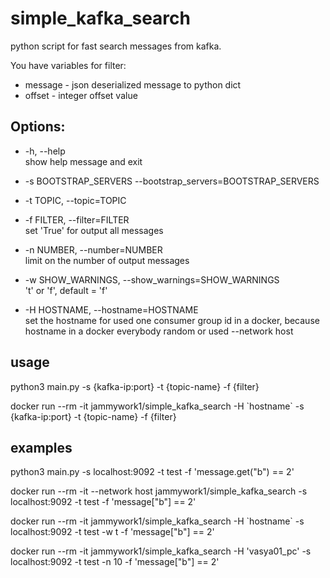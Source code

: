 # simple_kafka_search

python script for fast search messages from kafka.

You have variables for filter:
  - message - json deserialized message to python dict
  - offset - integer offset value 

## Options:
  - -h, --help                                                      
    show help message and exit
  
  - -s BOOTSTRAP_SERVERS --bootstrap_servers=BOOTSTRAP_SERVERS

  - -t TOPIC, --topic=TOPIC

  - -f FILTER, --filter=FILTER                                      
    set 'True' for output all messages

  - -n NUMBER, --number=NUMBER                                      
    limit on the number of output messages

  - -w SHOW_WARNINGS, --show_warnings=SHOW_WARNINGS                 
    't' or 'f', default = 'f'      

  - -H HOSTNAME, --hostname=HOSTNAME                                
    set the hostname for used one consumer group id in a docker, because hostname in a docker everybody random or used --network host


## usage

python3 main.py -s {kafka-ip:port} -t {topic-name} -f {filter}


docker run --rm -it jammywork1/simple_kafka_search -H \`hostname\` -s {kafka-ip:port} -t {topic-name} -f {filter}

## examples
python3 main.py -s localhost:9092 -t test -f 'message.get("b") == 2'

docker run --rm -it --network host jammywork1/simple_kafka_search -s localhost:9092 -t test -f 'message["b"] == 2'

docker run --rm -it jammywork1/simple_kafka_search  -H \`hostname\` -s localhost:9092 -t test -w t -f 'message["b"] == 2' 

docker run --rm -it jammywork1/simple_kafka_search  -H 'vasya01_pc' -s localhost:9092 -t test -n 10 -f 'message["b"] == 2' 


